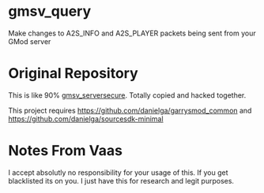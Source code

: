 # gmsv_query
Make changes to A2S_INFO and A2S_PLAYER packets being sent from your GMod server

# Original Repository
This is like 90% [gmsv_serversecure](https://github.com/danielga/gmsv_serversecure ). Totally copied and hacked together. 

This project requires https://github.com/danielga/garrysmod_common and https://github.com/danielga/sourcesdk-minimal


# Notes From Vaas
I accept absolutly no responsibility for your usage of this. If you get blacklisted its on you. I just have this for research and legit purposes.
